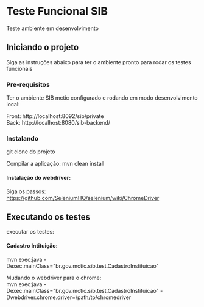 # Teste Funcional SIB
Teste ambiente em desenvolvimento

## Iniciando o projeto
Siga as instruções abaixo para ter o ambiente pronto para rodar os testes funcionais

### Pre-requisitos

Ter o ambiente SIB mctic configurado e rodando em modo desenvolvimento local:


Front: http://localhost:8092/sib/private </br>
Back:  http://localhost:8080/sib-backend/

### Instalando

git clone do projeto

Compilar a aplicação: mvn clean install

#### Instalação do webdriver:
Siga os passos: </br>
https://github.com/SeleniumHQ/selenium/wiki/ChromeDriver

## Executando os testes

executar os testes:

#### Cadastro Intituição: 
mvn exec:java -Dexec.mainClass="br.gov.mctic.sib.test.CadastroInstituicao" </br>

Mudando o webdriver para o chrome: </br>
mvn exec:java -Dexec.mainClass="br.gov.mctic.sib.test.CadastroInstituicao" -Dwebdriver.chrome.driver=/path/to/chromedriver



